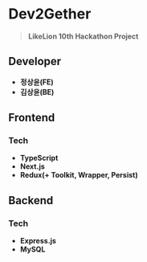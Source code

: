 # Dev2Gether
> **LikeLion 10th Hackathon Project**

## Developer
* **정상윤(FE)**
* **김상윤(BE)**

## Frontend
### Tech
* **TypeScript**
* **Next.js**
* **Redux(+ Toolkit, Wrapper, Persist)**

## Backend
### Tech
* **Express.js**
* **MySQL**
